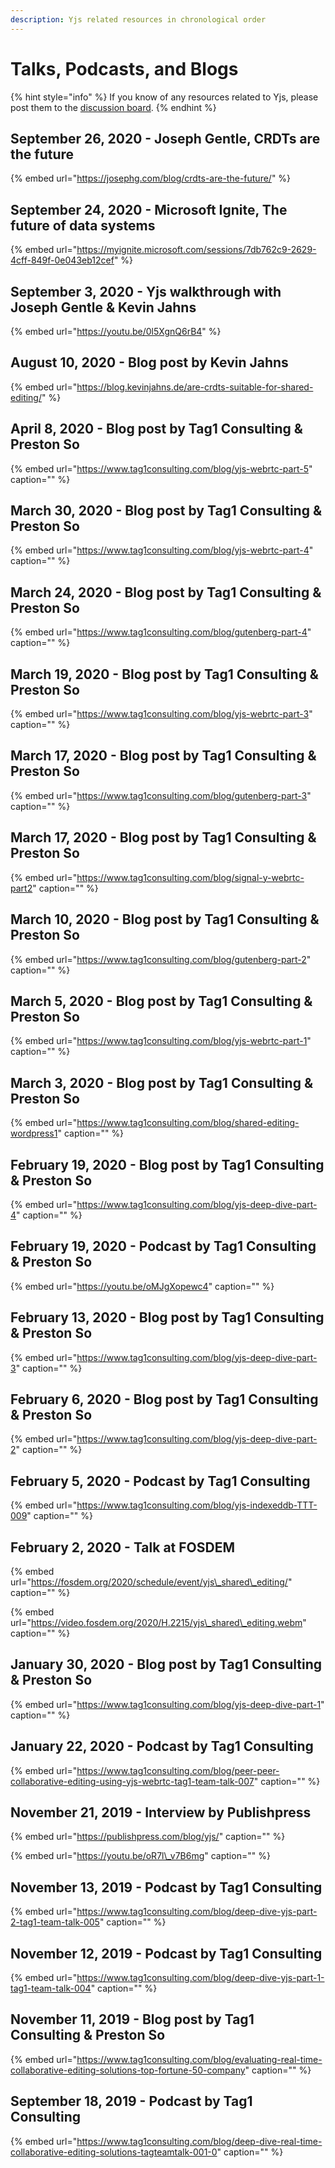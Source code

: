 ```yaml
---
description: Yjs related resources in chronological order
---
```


# Talks, Podcasts, and Blogs



{% hint style="info" %}
If you know of any resources related to Yjs, please post them to the [discussion board](https://discuss.yjs.dev/).
{% endhint %}

## September 26, 2020 - Joseph Gentle, CRDTs are the future

{% embed url="https://josephg.com/blog/crdts-are-the-future/" %}

## September 24, 2020 - Microsoft Ignite, The future of data systems

{% embed url="https://myignite.microsoft.com/sessions/7db762c9-2629-4cff-849f-0e043eb12cef" %}

## September 3, 2020 - Yjs walkthrough with Joseph Gentle & Kevin Jahns

{% embed url="https://youtu.be/0l5XgnQ6rB4" %}

## August 10, 2020 - Blog post by Kevin Jahns

{% embed url="https://blog.kevinjahns.de/are-crdts-suitable-for-shared-editing/" %}

## April 8, 2020 - Blog post by Tag1 Consulting & Preston So

{% embed url="https://www.tag1consulting.com/blog/yjs-webrtc-part-5" caption="" %}

## March 30, 2020 - Blog post by Tag1 Consulting & Preston So

{% embed url="https://www.tag1consulting.com/blog/yjs-webrtc-part-4" caption="" %}

## March 24, 2020 - Blog post by Tag1 Consulting & Preston So

{% embed url="https://www.tag1consulting.com/blog/gutenberg-part-4" caption="" %}

## March 19, 2020 - Blog post by Tag1 Consulting & Preston So

{% embed url="https://www.tag1consulting.com/blog/yjs-webrtc-part-3" caption="" %}

## March 17, 2020 - Blog post by Tag1 Consulting & Preston So

{% embed url="https://www.tag1consulting.com/blog/gutenberg-part-3" caption="" %}

## March 17, 2020 - Blog post by Tag1 Consulting & Preston So

{% embed url="https://www.tag1consulting.com/blog/signal-y-webrtc-part2" caption="" %}

## March 10, 2020 - Blog post by Tag1 Consulting & Preston So

{% embed url="https://www.tag1consulting.com/blog/gutenberg-part-2" caption="" %}

## March 5, 2020 - Blog post by Tag1 Consulting & Preston So

{% embed url="https://www.tag1consulting.com/blog/yjs-webrtc-part-1" caption="" %}

## March 3, 2020 - Blog post by Tag1 Consulting & Preston So

{% embed url="https://www.tag1consulting.com/blog/shared-editing-wordpress1" caption="" %}

## February 19, 2020 - Blog post by Tag1 Consulting & Preston So

{% embed url="https://www.tag1consulting.com/blog/yjs-deep-dive-part-4" caption="" %}

## February 19, 2020 - Podcast by Tag1 Consulting & Preston So

{% embed url="https://youtu.be/oMJgXopewc4" caption="" %}

## February 13, 2020 - Blog post by Tag1 Consulting & Preston So

{% embed url="https://www.tag1consulting.com/blog/yjs-deep-dive-part-3" caption="" %}

## February 6, 2020 - Blog post by Tag1 Consulting & Preston So

{% embed url="https://www.tag1consulting.com/blog/yjs-deep-dive-part-2" caption="" %}

## February 5, 2020 - Podcast by Tag1 Consulting

{% embed url="https://www.tag1consulting.com/blog/yjs-indexeddb-TTT-009" caption="" %}

## February 2, 2020 - Talk at FOSDEM

{% embed url="https://fosdem.org/2020/schedule/event/yjs\_shared\_editing/" caption="" %}

{% embed url="https://video.fosdem.org/2020/H.2215/yjs\_shared\_editing.webm" caption="" %}

## January 30, 2020 - Blog post by Tag1 Consulting & Preston So

{% embed url="https://www.tag1consulting.com/blog/yjs-deep-dive-part-1" caption="" %}

## January 22, 2020 - Podcast by Tag1 Consulting

{% embed url="https://www.tag1consulting.com/blog/peer-peer-collaborative-editing-using-yjs-webrtc-tag1-team-talk-007" caption="" %}

## November 21, 2019 - Interview by Publishpress

{% embed url="https://publishpress.com/blog/yjs/" caption="" %}

{% embed url="https://youtu.be/oR7l\_v7B6mg" caption="" %}

## November 13, 2019 - Podcast by Tag1 Consulting

{% embed url="https://www.tag1consulting.com/blog/deep-dive-yjs-part-2-tag1-team-talk-005" caption="" %}

## November 12, 2019 - Podcast by Tag1 Consulting

{% embed url="https://www.tag1consulting.com/blog/deep-dive-yjs-part-1-tag1-team-talk-004" caption="" %}

## November 11, 2019 - Blog post by Tag1 Consulting & Preston So

{% embed url="https://www.tag1consulting.com/blog/evaluating-real-time-collaborative-editing-solutions-top-fortune-50-company" caption="" %}

## September 18, 2019 - Podcast by Tag1 Consulting

{% embed url="https://www.tag1consulting.com/blog/deep-dive-real-time-collaborative-editing-solutions-tagteamtalk-001-0" caption="" %}

